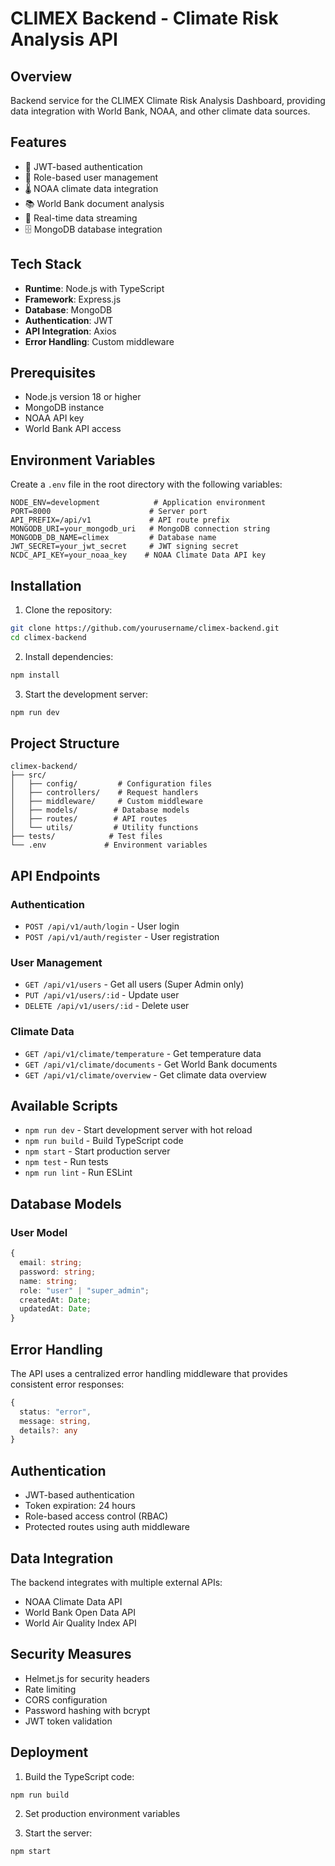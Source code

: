 # CLIMEX Backend - Climate Risk Analysis API

## Overview

Backend service for the CLIMEX Climate Risk Analysis Dashboard, providing data integration with World Bank, NOAA, and other climate data sources.

## Features

- 🔐 JWT-based authentication
- 👥 Role-based user management
- 🌡️ NOAA climate data integration
- 📚 World Bank document analysis
- 🔄 Real-time data streaming
- 🗄️ MongoDB database integration

## Tech Stack

- **Runtime**: Node.js with TypeScript
- **Framework**: Express.js
- **Database**: MongoDB
- **Authentication**: JWT
- **API Integration**: Axios
- **Error Handling**: Custom middleware

## Prerequisites

- Node.js version 18 or higher
- MongoDB instance
- NOAA API key
- World Bank API access

## Environment Variables

Create a `.env` file in the root directory with the following variables:

```env
NODE_ENV=development            # Application environment
PORT=8000                      # Server port
API_PREFIX=/api/v1             # API route prefix
MONGODB_URI=your_mongodb_uri   # MongoDB connection string
MONGODB_DB_NAME=climex         # Database name
JWT_SECRET=your_jwt_secret     # JWT signing secret
NCDC_API_KEY=your_noaa_key    # NOAA Climate Data API key
```

## Installation

1. Clone the repository:

```bash
git clone https://github.com/yourusername/climex-backend.git
cd climex-backend
```

2. Install dependencies:

```bash
npm install
```

3. Start the development server:

```bash
npm run dev
```

## Project Structure

```
climex-backend/
├── src/
│   ├── config/         # Configuration files
│   ├── controllers/    # Request handlers
│   ├── middleware/     # Custom middleware
│   ├── models/        # Database models
│   ├── routes/        # API routes
│   └── utils/         # Utility functions
├── tests/            # Test files
└── .env             # Environment variables
```

## API Endpoints

### Authentication

- `POST /api/v1/auth/login` - User login
- `POST /api/v1/auth/register` - User registration

### User Management

- `GET /api/v1/users` - Get all users (Super Admin only)
- `PUT /api/v1/users/:id` - Update user
- `DELETE /api/v1/users/:id` - Delete user

### Climate Data

- `GET /api/v1/climate/temperature` - Get temperature data
- `GET /api/v1/climate/documents` - Get World Bank documents
- `GET /api/v1/climate/overview` - Get climate data overview

## Available Scripts

- `npm run dev` - Start development server with hot reload
- `npm run build` - Build TypeScript code
- `npm start` - Start production server
- `npm test` - Run tests
- `npm run lint` - Run ESLint

## Database Models

### User Model

```typescript
{
  email: string;
  password: string;
  name: string;
  role: "user" | "super_admin";
  createdAt: Date;
  updatedAt: Date;
}
```

## Error Handling

The API uses a centralized error handling middleware that provides consistent error responses:

```typescript
{
  status: "error",
  message: string,
  details?: any
}
```

## Authentication

- JWT-based authentication
- Token expiration: 24 hours
- Role-based access control (RBAC)
- Protected routes using auth middleware

## Data Integration

The backend integrates with multiple external APIs:

- NOAA Climate Data API
- World Bank Open Data API
- World Air Quality Index API

## Security Measures

- Helmet.js for security headers
- Rate limiting
- CORS configuration
- Password hashing with bcrypt
- JWT token validation

## Deployment

1. Build the TypeScript code:

```bash
npm run build
```

2. Set production environment variables

3. Start the server:

```bash
npm start
```
